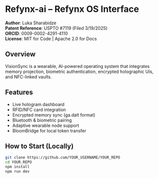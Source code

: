 # Refynx-ai – Refynx OS Interface

**Author**: Luka Sharabidze  
**Patent Reference**: USPTO #7119 (Filed 3/19/2025)  
**ORCID**: 0009-0002-4291-4110  
**License**: MIT for Code | Apache 2.0 for Docs

## Overview
VisionSync is a wearable, AI-powered operating system that integrates memory projection, biometric authentication, encrypted holographic UIs, and NFC-linked vaults.

## Features
- Live hologram dashboard
- RFID/NFC card integration
- Encrypted memory sync (ga.dalt format)
- Bluetooth & biometric pairing
- Adaptive wearable node support
- BloomBridge for local token transfer

## How to Start (Locally)
```bash
git clone https://github.com/YOUR_USERNAME/YOUR_REPO
cd YOUR_REPO
npm install
npm run dev
